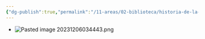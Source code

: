 ```yaml
---
{"dg-publish":true,"permalink":"/11-areas/02-biblioteca/historia-de-la-corrupcion-en-el-peru/","noteIcon":""}
---
```


- ![Pasted image 20231206034443.png](/img/user/11%20%C3%81reas%20%E2%9A%99/02%20Biblioteca/%F0%9F%92%BE%20Adjuntos/Pasted%20image%2020231206034443.png)